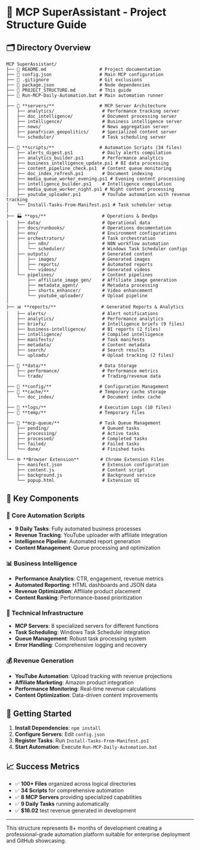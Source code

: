 # 📁 MCP SuperAssistant - Project Structure Guide

## 🗂️ **Directory Overview**

```text
MCP SuperAssistant/
├── 📄 README.md                    # Project documentation
├── 📄 config.json                  # Main MCP configuration  
├── 📄 .gitignore                   # Git exclusions
├── 📄 package.json                 # Node dependencies
├── 📄 PROJECT_STRUCTURE.md         # This guide
├── 📄 Run-MCP-Daily-Automation.bat # Main automation runner
│
├── 🤖 **servers/**                 # MCP Server Architecture
│   ├── analytics/                  # Performance tracking server
│   ├── doc_intelligence/           # Document processing server  
│   ├── intelligence/               # Business intelligence server
│   ├── news/                       # News aggregation server
│   ├── panafrican_geopolitics/     # Specialized content server
│   └── scheduler/                  # Task scheduling server
│
├── 📜 **scripts/**                 # Automation Scripts (34 files)
│   ├── alerts_digest.ps1           # Daily alerts compilation
│   ├── analytics_builder.ps1       # Performance analytics
│   ├── business_intelligence_update.ps1 # BI data processing  
│   ├── content_pipeline_check.ps1  # Content queue monitoring
│   ├── doc_index_refresh.ps1       # Document indexing
│   ├── media_queue_worker_evening.ps1 # Evening content processing
│   ├── intelligence_builder.ps1    # Intelligence compilation
│   ├── media_queue_worker_night.ps1 # Night content processing
│   ├── youtube_uploader.ps1        # YouTube automation with revenue tracking
│   └── Install-Tasks-From-Manifest.ps1 # Task scheduler setup
│
├── 🏭 **ops/**                     # Operations & DevOps
│   ├── data/                       # Operational data
│   ├── docs/runbooks/              # Operations documentation
│   ├── env/                        # Environment configurations
│   ├── orchestrators/              # Task orchestration
│   │   ├── n8n/                    # N8N workflow automation
│   │   └── scheduler/              # Windows Task Scheduler configs
│   ├── outputs/                    # Generated content
│   │   ├── images/                 # Generated images
│   │   ├── reports/                # Automated reports
│   │   └── videos/                 # Generated videos
│   └── pipelines/                  # Content pipelines
│       ├── affiliate_image_gen/    # Affiliate image generation
│       ├── metadata_agent/         # Metadata processing
│       ├── shorts_enhancer/        # Video enhancement
│       └── youtube_uploader/       # Upload pipeline
│
├── 📊 **reports/**                 # Generated Reports & Analytics
│   ├── alerts/                     # Alert notifications
│   ├── analytics/                  # Performance analytics  
│   ├── briefs/                     # Intelligence briefs (9 files)
│   ├── business-intelligence/      # BI reports (2 files)
│   ├── intelligence/               # Compiled intelligence
│   ├── manifests/                  # Task manifests
│   ├── metadata/                   # Content metadata
│   ├── search/                     # Search results
│   └── uploads/                    # Upload tracking (2 files)
│
├── 💾 **data/**                    # Data Storage
│   ├── performance/                # Performance metrics
│   └── trade/                      # Trading/revenue data
│
├── 📁 **config/**                  # Configuration Management
├── 📁 **cache/**                   # Temporary cache storage
│   └── doc_index/                  # Document index cache
│
├── 📁 **logs/**                    # Execution Logs (10 files)
├── 📁 **temp/**                    # Temporary files
│
├── 🔄 **mcp-queue/**               # Task Queue Management
│   ├── pending/                    # Queued tasks
│   ├── processing/                 # Active tasks
│   ├── processed/                  # Completed tasks
│   ├── failed/                     # Failed tasks
│   └── done/                       # Finished tasks
│
└── 🌐 **Browser Extension**        # Chrome Extension Files
    ├── manifest.json               # Extension configuration
    ├── content.js                  # Content script
    ├── background.js               # Background service
    └── popup.html                  # Extension UI
```

## 🎯 **Key Components**

### **🤖 Core Automation Scripts**

- **9 Daily Tasks**: Fully automated business processes
- **Revenue Tracking**: YouTube uploader with affiliate integration
- **Intelligence Pipeline**: Automated report generation
- **Content Management**: Queue processing and optimization

### **📊 Business Intelligence**

- **Performance Analytics**: CTR, engagement, revenue metrics
- **Automated Reporting**: HTML dashboards and JSON data
- **Revenue Optimization**: Affiliate product placement
- **Content Ranking**: Performance-based prioritization

### **🔧 Technical Infrastructure**

- **MCP Servers**: 8 specialized servers for different functions
- **Task Scheduling**: Windows Task Scheduler integration
- **Queue Management**: Robust task processing system
- **Error Handling**: Comprehensive logging and recovery

### **💰 Revenue Generation**

- **YouTube Automation**: Upload tracking with revenue projections
- **Affiliate Marketing**: Amazon product integration
- **Performance Monitoring**: Real-time revenue calculations
- **Content Optimization**: Data-driven content improvements

## 🚀 **Getting Started**

1. **Install Dependencies**: `npm install`
2. **Configure Servers**: Edit `config.json`
3. **Register Tasks**: Run `Install-Tasks-From-Manifest.ps1`
4. **Start Automation**: Execute `Run-MCP-Daily-Automation.bat`

## 📈 **Success Metrics**

- ✅ **100+ Files** organized across logical directories
- ✅ **34 Scripts** for comprehensive automation
- ✅ **8 MCP Servers** providing specialized capabilities
- ✅ **9 Daily Tasks** running automatically
- ✅ **$16.02** test revenue generated in development

---

This structure represents 8+ months of development creating a professional-grade automation platform suitable for enterprise deployment and GitHub showcasing.